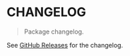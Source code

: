 # CHANGELOG

> Package changelog.

See [GitHub Releases](https://github.com/stdlib-js/ndarray-base-flags/releases) for the changelog.